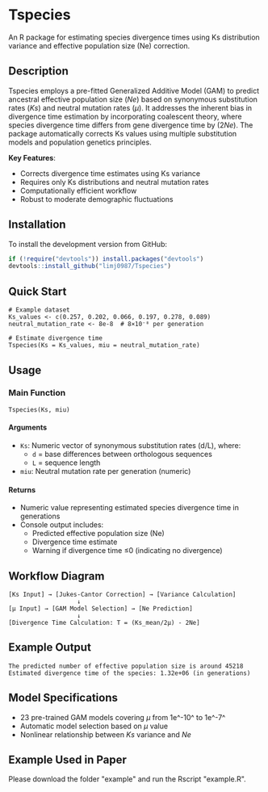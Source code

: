 # Tspecies

An R package for estimating species divergence times using Ks distribution variance and effective population size (Ne) correction.

## Description

Tspecies employs a pre-fitted Generalized Additive Model (GAM) to predict ancestral effective population size (*Ne*) based on synonymous substitution rates (*Ks*) and neutral mutation rates (*μ*). It addresses the inherent bias in divergence time estimation by incorporating coalescent theory, where species divergence time differs from gene divergence time by \(2*Ne*\). The package automatically corrects Ks values using multiple substitution models and population genetics principles.

**Key Features**:
- Corrects divergence time estimates using Ks variance
- Requires only Ks distributions and neutral mutation rates
- Computationally efficient workflow
- Robust to moderate demographic fluctuations

## Installation

To install the development version from GitHub:

```r
if (!require("devtools")) install.packages("devtools")
devtools::install_github("limj0987/Tspecies")
```

## Quick Start

```
# Example dataset
Ks_values <- c(0.257, 0.202, 0.066, 0.197, 0.278, 0.089)
neutral_mutation_rate <- 8e-8  # 8×10⁻⁸ per generation

# Estimate divergence time
Tspecies(Ks = Ks_values, miu = neutral_mutation_rate)
```

## Usage

### Main Function

```
Tspecies(Ks, miu)
```

#### Arguments

- `Ks`: Numeric vector of synonymous substitution rates (d/L), where:
  - `d` = base differences between orthologous sequences
  - `L` = sequence length
- `miu`: Neutral mutation rate per generation (numeric)

#### Returns

- Numeric value representing estimated species divergence time in generations
- Console output includes:
  - Predicted effective population size (Ne)
  - Divergence time estimate
  - Warning if divergence time ≤0 (indicating no divergence)

## Workflow Diagram

```
[Ks Input] → [Jukes-Cantor Correction] → [Variance Calculation]
                   ↓
[μ Input] → [GAM Model Selection] → [Ne Prediction]
                   ↓
[Divergence Time Calculation: T = (Ks_mean/2μ) - 2Ne]
```

## Example Output

```
The predicted number of effective population size is around 45218 
Estimated divergence time of the species: 1.32e+06 (in generations)
```

## Model Specifications

- 23 pre-trained GAM models covering *μ* from 1e^-10^ to 1e^-7^
- Automatic model selection based on *μ* value
- Nonlinear relationship between *Ks* variance and *Ne*

## Example Used in Paper

Please download the folder "example" and run the Rscript "example.R".

